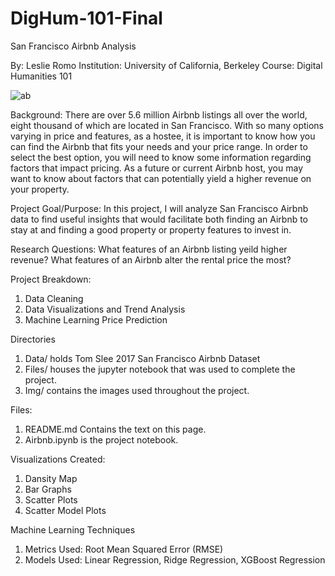 # DigHum-101-Final
San Francisco Airbnb Analysis

By: Leslie Romo
Institution: University of California, Berkeley
Course: Digital Humanities 101

![ab](https://user-images.githubusercontent.com/87342778/176987915-bfd4ea73-a8e8-4b13-96e2-be91879c46a4.jpeg)



Background: 
There are over 5.6 million Airbnb listings all over the world, eight thousand of which are located in San Francisco. With so many options varying in price and features, as a hostee, it is important to know how you can find the Airbnb that fits your needs and your price range. In order to select the best option, you will need to know some information regarding factors that impact pricing. As a future or current Airbnb host, you may want to know about factors that can potentially yield a higher revenue on your property.

Project Goal/Purpose:
In this project, I will analyze San Francisco Airbnb data to find useful insights that would facilitate both finding an Airbnb to stay at and finding a good property or property features to invest in.

Research Questions:
What features of an Airbnb listing yeild higher revenue? What features of an Airbnb alter the rental price the most?

Project Breakdown: 
1. Data Cleaning
2. Data Visualizations and Trend Analysis
3. Machine Learning Price Prediction

Directories
1. Data/ holds Tom Slee 2017 San Francisco Airbnb Dataset
2. Files/ houses the jupyter notebook that was used to complete the project.
3. Img/ contains the images used throughout the project.

Files:
1. README.md Contains the text on this page.
2. Airbnb.ipynb is the project notebook.

Visualizations Created:
1. Dansity Map
2. Bar Graphs
3. Scatter Plots
4. Scatter Model Plots

Machine Learning Techniques
1. Metrics Used: Root Mean Squared Error (RMSE)
2. Models Used: Linear Regression, Ridge Regression, XGBoost Regression

